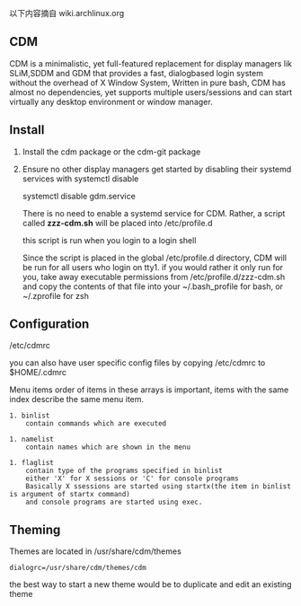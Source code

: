 

以下内容摘自 wiki.archlinux.org

## CDM

CDM is a minimalistic, yet full-featured replacement for display managers lik SLiM,SDDM and GDM that provides a fast, dialogbased login system without the overhead of X Window System, Written in pure bash, CDM has almost no dependencies, yet supports multiple users/sessions and can start virtually any desktop environment or window manager.


## Install

1. Install the cdm package or the cdm-git package

1. Ensure no other display managers get started by disabling their systemd services with systemctl disable

    systemctl disable gdm.service

    There is no need to enable a systemd service for CDM. Rather, a script called **zzz-cdm.sh** will be placed into /etc/profile.d

    this script is run when you login to a login shell

    Since the script is placed in the global /etc/profile.d directory, CDM will be run for all users who login on tty1.
    if you would rather it only run for you, take away executable permissions from /etc/profile.d/zzz-cdm.sh and copy the contents of that file
    into your ~/.bash_profile for bash, or ~/.zprofile for zsh

## Configuration

/etc/cdmrc

you can also have user specific config files by copying /etc/cdmrc to $HOME/.cdmrc

Menu items
    order of items in these arrays is important, items with the same index describe the same menu item.

    1. binlist
        contain commands which are executed
        
    1. namelist
        contain names which are shown in the menu

    1. flaglist
        contain type of the programs specified in binlist
        either 'X' for X sessions or 'C' for console programs
        Basically X ssessions are started using startx(the item in binlist is argument of startx command)
        and console programs are started using exec.

## Theming

Themes are located in /usr/share/cdm/themes

```/etc/cdmrc
dialogrc=/usr/share/cdm/themes/cdm  
```

the best way to start a new theme would be to duplicate and edit an existing theme
